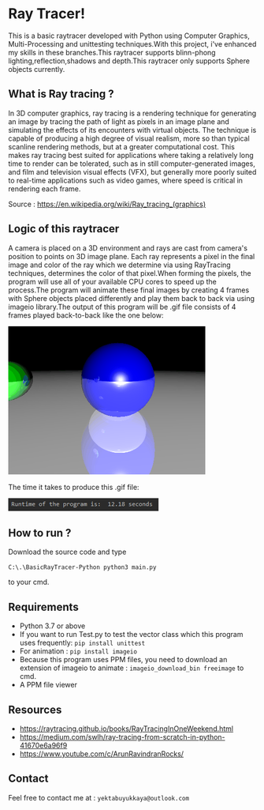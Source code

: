 # Ray Tracer!
This is a basic raytracer developed with Python using Computer Graphics, Multi-Processing and unittesting techniques.With this project, i've enhanced my skills in these branches.This raytracer supports blinn-phong lighting,reflection,shadows and depth.This raytracer only supports Sphere objects currently.

## What is Ray tracing ?
In 3D computer graphics, ray tracing is a rendering technique for generating an image by tracing the path of light as pixels in an image plane and simulating the effects of its encounters with virtual objects. The technique is capable of producing a high degree of visual realism, more so than typical scanline rendering methods, but at a greater computational cost. This makes ray tracing best suited for applications where taking a relatively long time to render can be tolerated, such as in still computer-generated images, and film and television visual effects (VFX), but generally more poorly suited to real-time applications such as video games, where speed is critical in rendering each frame.

Source : https://en.wikipedia.org/wiki/Ray_tracing_(graphics)

## Logic of this raytracer
A camera is placed on a 3D environment and rays are cast from camera's position to points on 3D image plane. Each ray represents a pixel in the final image and color of the ray which we determine via using RayTracing techniques, determines the color of that pixel.When forming the pixels, the program will use all of your available CPU cores to speed up the process.The program will animate these final images by creating 4 frames with Sphere objects placed differently and play them back to back via using imageio library.The output of this program will be .gif file consists of 4 frames played back-to-back like the one below:

![](sourceImages/rayTracing.gif)

The time it takes to produce this .gif file:

![](sourceImages/runtimeProgram.PNG)

## How to run ?
Download the source code and type
```
C:\.\BasicRayTracer-Python python3 main.py
```
to your cmd.

## Requirements

* Python 3.7 or above
* If you want to run Test.py to test the vector class which this program uses frequently: ``` pip install unittest ``` 
* For animation : ``` pip install imageio ```
* Because this program uses PPM files, you need to download an extension of imageio to animate : ``` imageio_download_bin freeimage ``` to cmd.
* A PPM file viewer

## Resources

- https://raytracing.github.io/books/RayTracingInOneWeekend.html
- https://medium.com/swlh/ray-tracing-from-scratch-in-python-41670e6a96f9
- https://www.youtube.com/c/ArunRavindranRocks/

## Contact
Feel free to contact me at : `yektabuyukkaya@outlook.com`

